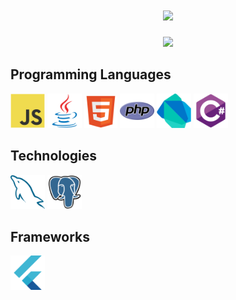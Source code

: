 
<h1 align="center">

<a href="https://github.com/okalyptos">
<img src="https://readme-typing-svg.herokuapp.com/?lines=Okalyptos+&font=Pacifico&center=true&width=650&height=120&color=ff7f50&vCenter=true&size=34%22"></a>
  
  
  </h1>

<p align="center">
  <a href="https://github.com/okalyptos"><img src="https://readme-typing-svg.herokuapp.com/?lines=In+the+depths+of+my+hidden+laboratory%2C;+I%27m+cooking+up+an+enigmatic+concoction;+that+defies+explanation.&font=Pacifico&center=true&width=650&height=120&color=58a6ff&vCenter=true&size=34%22"></a>
</p>

<h2 align="left">Programming Languages</h2>
<p align="left"> 

  <img src="https://github.com/devicons/devicon/blob/master/icons/javascript/javascript-original.svg" title="JavaScript" alt="javascript" width="55" height="55"/></a>
  <img src="https://github.com/devicons/devicon/blob/master/icons/java/java-original.svg" title="Java" alt="java" width="55" height="55"/></a>
  <img src="https://github.com/devicons/devicon/blob/master/icons/html5/html5-original.svg" title="HTML5" alt="HTML" width="53" height="52"/></a>
  <img src="https://github.com/devicons/devicon/blob/master/icons/php/php-original.svg" title="PHP" alt="php" width="55" height="55"/></a>
  <img src="https://github.com/devicons/devicon/blob/master/icons/dart/dart-original.svg" title="Dart" alt="dart" width="55" height="55"/></a>
  <img src="https://github.com/devicons/devicon/blob/master/icons/csharp/csharp-original.svg" title="C#" alt="C#" width="55" height="55"/></a>
  


  <h2 align="left">Technologies</h2>
<p align="left">
<img src="https://raw.githubusercontent.com/devicons/devicon/master/icons/mysql/mysql-original.svg" title="MySQL" alt="mysql" width="55" height="55"/></a>
<img src="https://github.com/devicons/devicon/blob/master/icons/postgresql/postgresql-original.svg" title="PostgreSQL" alt="postgresql" width="55" height="55"/></a>

 <h2 align="left">Frameworks</h2>
<p align="left">
<img src="https://raw.githubusercontent.com/devicons/devicon/master/icons/flutter/flutter-original.svg" alt="sql" width="55" height="55"/></a>

  
